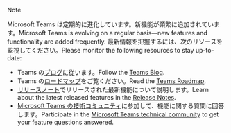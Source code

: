 > [!NOTE]
> <span data-ttu-id="22340-101">Microsoft Teams は定期的に進化しています。新機能が頻繁に追加されています。</span><span class="sxs-lookup"><span data-stu-id="22340-101">Microsoft Teams is evolving on a regular basis—new features and functionality are added frequently.</span></span> <span data-ttu-id="22340-102">最新情報を把握するには、次のリソースを監視してください。</span><span class="sxs-lookup"><span data-stu-id="22340-102">Please monitor the following resources to stay up-to-date:</span></span>
> - <span data-ttu-id="22340-103">Teams の[ブログ](https://aka.ms/teamsblog)に従います。</span><span class="sxs-lookup"><span data-stu-id="22340-103">Follow the [Teams Blog](https://aka.ms/teamsblog).</span></span>
> - <span data-ttu-id="22340-104">Teams の[ロードマップ](https://aka.ms/O365Roadmap)をご覧ください。</span><span class="sxs-lookup"><span data-stu-id="22340-104">Read the [Teams Roadmap](https://aka.ms/O365Roadmap).</span></span>
> - <span data-ttu-id="22340-105">[リリースノート](https://support.office.com/article/what-s-new-in-microsoft-teams-d7092a6d-c896-424c-b362-a472d5f105de)でリリースされた最新機能について説明します。</span><span class="sxs-lookup"><span data-stu-id="22340-105">Learn about the latest released features in the [Release Notes](https://support.office.com/article/what-s-new-in-microsoft-teams-d7092a6d-c896-424c-b362-a472d5f105de).</span></span>
> - <span data-ttu-id="22340-106">[Microsoft Teams の技術コミュニティ](https://aka.ms/TeamsCommunity)に参加して、機能に関する質問に回答します。</span><span class="sxs-lookup"><span data-stu-id="22340-106">Participate in the [Microsoft Teams technical community](https://aka.ms/TeamsCommunity) to get your feature questions answered.</span></span>
